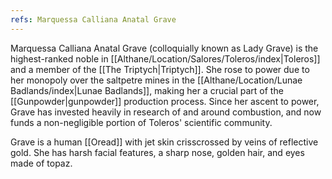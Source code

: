 ```yaml
---
refs: Marquessa Calliana Anatal Grave
---
```


Marquessa Calliana Anatal Grave (colloquially known as Lady Grave) is the highest-ranked noble in [[Althane/Location/Salores/Toleros/index|Toleros]] and a member of the [[The Triptych|Triptych]]. She rose to power due to her monopoly over the saltpetre mines in the [[Althane/Location/Lunae Badlands/index|Lunae Badlands]], making her a crucial part of the [[Gunpowder|gunpowder]] production process. Since her ascent to power, Grave has invested heavily in research of and around combustion, and now funds a non-negligible portion of Toleros' scientific community.

Grave is a human [[Oread]] with jet skin crisscrossed by veins of reflective gold. She has harsh facial features, a sharp nose, golden hair, and eyes made of topaz.
